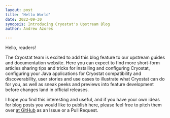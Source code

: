 ```yaml
---
layout: post
title: 'Hello World'
date: 2022-09-30
synopsis: Introducing Cryostat's Upstream Blog
author: Andrew Azores

---
```


Hello, readers!

The Cryostat team is excited to add this blog feature to our upstream guides and documentation website.
Here you can expect to find more short-form articles sharing tips and tricks for installing and configuring
Cryostat, configuring your Java applications for Cryostat compatibility and discoverability, user stories
and use cases to illustrate what Cryostat can do for you, as well as sneak peeks and previews into feature
development before changes land in official releases.

I hope you find this interesting and useful, and if you have your own ideas for blog posts you would like
to publish here, please feel free to pitch them over [at GitHub](https://github.com/cryostatio/cryostatio.github.io)
as an Issue or a Pull Request.
